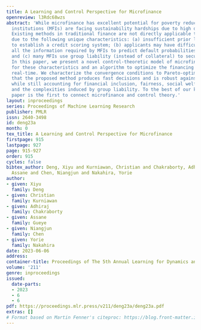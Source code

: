 ```yaml
---
title: A Learning and Control Perspective for Microfinance
openreview: l3Rdc68wzs
abstract: 'While microfinance has excellent potential for poverty reduction, microfinance
  institutions (MFIs) are facing sustainability hardships due to high default rates.
  Existing methods in traditional finance are not directly applicable to microfinance
  due to the following unique characteristics: (a) insufficient prior loan histories
  to establish a credit scoring system; (b) applicants may have difficulty providing
  all the information required by MFIs to predict default probabilities accurately,
  and (c) many MFIs use group liability (instead of collateral) to secure repayment.
  In this paper, we present a novel control-theoretic model of microfinance that accounts
  for these characteristics and an algorithm to optimize the financing decision in
  real-time. We characterize the convergence conditions to Pareto-optimum. We demonstrate
  that the proposed method produces fast decisions and is robust against missing information
  while still accounting for financial inclusion, fairness, social welfare, sustainability,
  and the complexities induced by group liability. To the best of our knowledge, this
  paper is the first to connect microfinance and control theory.'
layout: inproceedings
series: Proceedings of Machine Learning Research
publisher: PMLR
issn: 2640-3498
id: deng23a
month: 0
tex_title: A Learning and Control Perspective for Microfinance
firstpage: 915
lastpage: 927
page: 915-927
order: 915
cycles: false
bibtex_author: Deng, Xiyu and Kurniawan, Christian and Chakraborty, Adhiraj and Gueye,
  Assane and Chen, Niangjun and Nakahira, Yorie
author:
- given: Xiyu
  family: Deng
- given: Christian
  family: Kurniawan
- given: Adhiraj
  family: Chakraborty
- given: Assane
  family: Gueye
- given: Niangjun
  family: Chen
- given: Yorie
  family: Nakahira
date: 2023-06-06
address:
container-title: Proceedings of The 5th Annual Learning for Dynamics and Control Conference
volume: '211'
genre: inproceedings
issued:
  date-parts:
  - 2023
  - 6
  - 6
pdf: https://proceedings.mlr.press/v211/deng23a/deng23a.pdf
extras: []
# Format based on Martin Fenner's citeproc: https://blog.front-matter.io/posts/citeproc-yaml-for-bibliographies/
---
```


